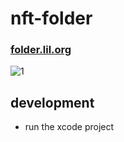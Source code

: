 # nft-folder

### [folder.lil.org](https://folder.lil.org)

![1](https://github.com/lil-org/nft-folder-macos/assets/7680193/7ea5a8cf-f2d6-4631-aba4-0bbab41a4467)

## development
* run the xcode project
